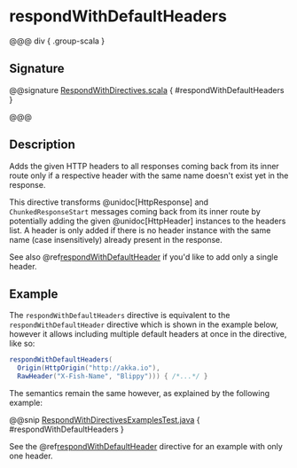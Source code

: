 # respondWithDefaultHeaders

@@@ div { .group-scala }

## Signature

@@signature [RespondWithDirectives.scala]($akka-http$/akka-http/src/main/scala/akka/http/scaladsl/server/directives/RespondWithDirectives.scala) { #respondWithDefaultHeaders }

@@@

## Description

Adds the given HTTP headers to all responses coming back from its inner route only if a respective header with the same
name doesn't exist yet in the response.

This directive transforms @unidoc[HttpResponse] and `ChunkedResponseStart` messages coming back from its inner route by
potentially adding the given @unidoc[HttpHeader] instances to the headers list.
A header is only added if there is no header instance with the same name (case insensitively) already present in the
response.

See also @ref[respondWithDefaultHeader](respondWithDefaultHeader.md) if you'd like to add only a single header.

## Example

The `respondWithDefaultHeaders` directive is equivalent to the `respondWithDefaultHeader` directive which
is shown in the example below, however it allows including multiple default headers at once in the directive, like so:

```java
respondWithDefaultHeaders(
  Origin(HttpOrigin("http://akka.io"),
  RawHeader("X-Fish-Name", "Blippy"))) { /*...*/ }
```

The semantics remain the same however, as explained by the following example:

@@snip [RespondWithDirectivesExamplesTest.java]($test$/java/docs/http/javadsl/server/directives/RespondWithDirectivesExamplesTest.java) { #respondWithDefaultHeaders }

See the @ref[respondWithDefaultHeader](respondWithDefaultHeader.md) directive for an example with only one header.